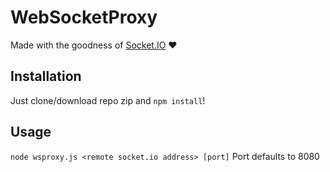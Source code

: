 # WebSocketProxy
Made with the goodness of [Socket.IO](https://github.com/socketio/socket.io) :heart:

## Installation
Just clone/download repo zip and `npm install`!

## Usage
`node wsproxy.js <remote socket.io address> [port]`
Port defaults to 8080